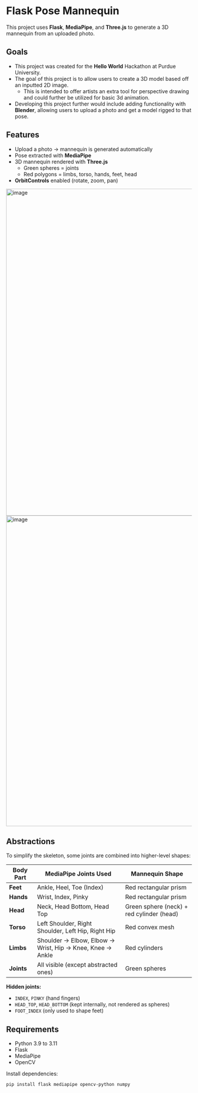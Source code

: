 # Flask Pose Mannequin

This project uses **Flask**, **MediaPipe**, and **Three.js** to generate a 3D mannequin from an uploaded photo.

## Goals
- This project was created for the **Hello World** Hackathon at Purdue University.
- The goal of this project is to allow users to create a 3D model based off an inputted 2D image.
  - This is intended to offer artists an extra tool for perspective drawing and could further be utilized for basic 3d animation.
- Developing this project further would include adding functionality with **Blender**, allowing users to upload a photo and get a model rigged to that pose.




## Features
- Upload a photo -> mannequin is generated automatically
- Pose extracted with **MediaPipe**
- 3D mannequin rendered with **Three.js**
  - Green spheres = joints
  - Red polygons = limbs, torso, hands, feet, head
- **OrbitControls** enabled (rotate, zoom, pan)
<img width="1220" height="887" alt="image" src="https://github.com/user-attachments/assets/5ca0d3fc-6025-4712-98eb-912dda010e36" />

<img width="1220" height="843" alt="image" src="https://github.com/user-attachments/assets/b39d44b0-af69-4004-a570-f46c10d19cd8" />


## Abstractions

To simplify the skeleton, some joints are combined into higher-level shapes:

| Body Part | MediaPipe Joints Used | Mannequin Shape                           |
|-----------|-----------------------|-------------------------------------------|
| **Feet**  | Ankle, Heel, Toe (Index) | Red rectangular prism                     |
| **Hands** | Wrist, Index, Pinky | Red rectangular prism                     |
| **Head**  | Neck, Head Bottom, Head Top | Green sphere (neck) + red cylinder (head) |
| **Torso** | Left Shoulder, Right Shoulder, Left Hip, Right Hip | Red convex mesh                           |
| **Limbs** | Shoulder -> Elbow, Elbow -> Wrist, Hip -> Knee, Knee -> Ankle | Red cylinders                             |
| **Joints** | All visible (except abstracted ones) | Green spheres                             |

**Hidden joints:**  
- `INDEX`, `PINKY` (hand fingers)  
- `HEAD_TOP`, `HEAD_BOTTOM` (kept internally, not rendered as spheres)  
- `FOOT_INDEX` (only used to shape feet)  


## Requirements
- Python 3.9 to 3.11
- Flask
- MediaPipe
- OpenCV

Install dependencies:
```bash
pip install flask mediapipe opencv-python numpy
